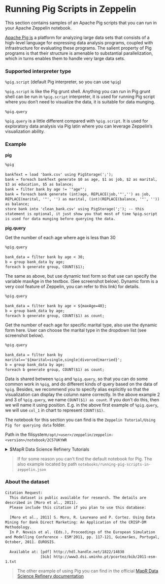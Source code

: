 # Running Pig Scripts in Zeppelin

This section contains samples of an Apache Pig scripts that you can run in your Apache Zeppelin notebook.

[Apache Pig is](https://pig.apache.org/) a platform for analyzing large data sets that consists of a high-level language for expressing data analysis programs, coupled with infrastructure for evaluating these programs. The salient property of Pig programs is that their structure is amenable to substantial parallelization, which in turns enables them to handle very large data sets.

### Supported interpreter type

`%pig.script` (default Pig interpreter, so you can use `%pig`)

`%pig.script` is like the Pig grunt shell. Anything you can run in Pig grunt shell can be run in `%pig.script` interpreter, it is used for running Pig script where you don’t need to visualize the data, it is suitable for data munging.

`%pig.query`

`%pig.query` is a little different compared with `%pig.script`. It is used for exploratory data analysis via Pig latin where you can leverage Zeppelin’s visualization ability.

### Example

**pig**

```
%pig

bankText = load 'bank.csv' using PigStorage(';');
bank = foreach bankText generate $0 as age, $1 as job, $2 as marital, $3 as education, $5 as balance; 
bank = filter bank by age != '"age"';
bank = foreach bank generate (int)age, REPLACE(job,'"','') as job, REPLACE(marital, '"', '') as marital, (int)(REPLACE(balance, '"', '')) as balance;
store bank into 'clean_bank.csv' using PigStorage(';'); -- this statement is optional, it just show you that most of time %pig.script is used for data munging before querying the data. 
```

**pig.query**

Get the number of each age where age is less than 30

```
%pig.query

bank_data = filter bank by age < 30;
b = group bank_data by age;
foreach b generate group, COUNT($1);
```

The same as above, but use dynamic text form so that use can specify the variable maxAge in the textbox. (See screenshot below). Dynamic form is a very cool feature of Zeppelin, you can refer to this link) for details.

```
%pig.query

bank_data = filter bank by age < ${maxAge=40};
b = group bank_data by age;
foreach b generate group, COUNT($1) as count;
```

Get the number of each age for specific marital type, also use the dynamic form here. User can choose the marital type in the dropdown list (see screenshot below).

```
%pig.query

bank_data = filter bank by marital=='${marital=single,single|divorced|married}';
b = group bank_data by age;
foreach b generate group, COUNT($1) as count;
```

Data is shared between `%pig` and `%pig.query`, so that you can do some common work in `%pig`, and do different kinds of query based on the data of `%pig`. Besides, we recommend you to specify alias explicitly so that the visualization can display the column name correctly. In the above example 2 and 3 of `%pig.query`, we name `COUNT($1) as count`. If you don't do this, then we will name it using position. E.g. in the above first example of `%pig.query`, we will use `col_1` in chart to represent `COUNT($1)`.


The notebook for this section you can find is the `Zeppelin Tutorial/Using Pig for querying data` folder. 

Path in the filisystem`/opt/<user>/zeppelin/zeppelin-<version>/notebook/2C57UKYWR`


<details> 
  <summary>$MapR Data Science Refinery Tutorials</summary>

![MapR Data Science Refinery](doc/tutorials/images/welcome_zeppelin.png)

</details>

> If for some reason you can't find the default notebook for Pig. The also example located by path `notebooks/running-pig-scripts-in-zeppelin.json`

### About the dataset

```
Citation Request:
  This dataset is public available for research. The details are described in [Moro et al., 2011]. 
  Please include this citation if you plan to use this database:

  [Moro et al., 2011] S. Moro, R. Laureano and P. Cortez. Using Data Mining for Bank Direct Marketing: An Application of the CRISP-DM Methodology. 
  In P. Novais et al. (Eds.), Proceedings of the European Simulation and Modelling Conference - ESM'2011, pp. 117-121, Guimarães, Portugal, October, 2011. EUROSIS.

  Available at: [pdf] http://hdl.handle.net/1822/14838
                [bib] http://www3.dsi.uminho.pt/pcortez/bib/2011-esm-1.txt
```

> The other example of using Pig you can find in the official [MapR Data Science Refinery documentation](https://mapr.com/docs/61/Zeppelin/ZeppelinPig.html)